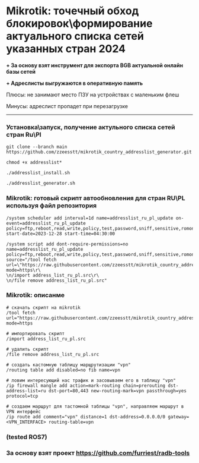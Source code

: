 # Mikrotik: точечный обход блокировок\формирование актуального списка сетей указанных стран 2024 

**+ За основу взят инструмент для экспорта BGB актуальной онлайн базы сетей**
 
**+ Адреслисты выгружаются в оперативную память**

Плюсы: не занимают место ПЗУ на устройствах с маленьким флеш

Минусы: адреслист пропадет при перезагрузке
___
### Установка\запуск, получение актульного списка сетей стран Ru\Pl
```
git clone --branch main https://github.com/zzeesstt/mikrotik_country_addresslist_generator.git

chmod +x addresslist*

./addresslist_install.sh

./addresslist_generator.sh
```

### Mikrotik: готовый скрипт автообновления для стран RU\PL используя файл репозитория
```
/system scheduler add interval=1d name=addresslist_ru_pl_update on-event=addresslist_ru_pl_update policy=ftp,reboot,read,write,policy,test,password,sniff,sensitive,romon start-date=2023-12-28 start-time=04:30:00

/system script add dont-require-permissions=no name=addresslist_ru_pl_update policy=ftp,reboot,read,write,policy,test,password,sniff,sensitive,romon source="/tool fetch url=\"https://raw.githubusercontent.com/zzeesstt/mikrotik_country_addresslist_generator/main/address_list_ru_pl.src\" mode=https\r\
\n/import address_list_ru_pl.src\r\
\n/file remove address_list_ru_pl.src"
```

### Mikrotik: описанме
```
# скачать скрипт на mikrotik
/tool fetch url="https://raw.githubusercontent.com/zzeesstt/mikrotik_country_addresslist_generator/main/address_list_ru_pl.src" mode=https

# импортировать скрипт
/import address_list_ru_pl.src

# удалить скрипт
/file remove address_list_ru_pl.src

# создать кастомную таблицу марщрутизации "vpn"
/routing table add disabled=no fib name=vpn

# ловим интересующий нас трафик и засовываем его в таблицу "vpn" 
/ip firewall mangle add action=mark-routing chain=prerouting dst-address-list=ru dst-port=80,443 new-routing-mark=vpn passthrough=yes protocol=tcp

# создаем марщрут для тастомной таблицы "vpn", направляем маршрут в VPN интерфейс  
/ip route add comment="vpn" distance=1 dst-address=0.0.0.0/0 gateway=<VPN_INTERFACE> routing-table=vpn
```
### (tested ROS7)
### За основу взят проект https://github.com/furriest/radb-tools